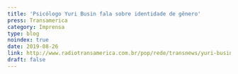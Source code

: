```yaml
---
title: 'Psicólogo Yuri Busin fala sobre identidade de gênero'
press: Transamerica
category: Imprensa
type: blog
noindex: true
date: 2019-08-26
link: http://www.radiotransamerica.com.br/pop/rede/transnews/yuri-busin-2-em-1-identidade-de-genero-podcast
draft: false
---
```


